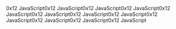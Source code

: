 0x12 JavaScript0x12 JavaScript0x12 JavaScript0x12 JavaScript0x12 JavaScript0x12 JavaScript0x12 JavaScript0x12 JavaScript0x12 JavaScript0x12 JavaScript0x12 JavaScript0x12 JavaScript
